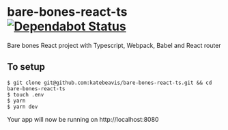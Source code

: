 # bare-bones-react-ts [![Dependabot Status](https://badgen.net/dependabot/katebeavis/bare-bones-react-ts/276142331?icon=dependabot)](https://app.dependabot.com/accounts/katebeavis/repos/276142331)

Bare bones React project with Typescript, Webpack, Babel and React router

## To setup

```
$ git clone git@github.com:katebeavis/bare-bones-react-ts.git && cd bare-bones-react-ts
$ touch .env
$ yarn
$ yarn dev
```

Your app will now be running on http://localhost:8080
